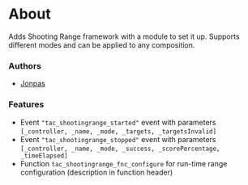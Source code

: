 # About

Adds Shooting Range framework with a module to set it up. Supports different modes and can be applied to any composition.

### Authors

- [Jonpas](https://github.com/jonpas)

### Features

- Event `"tac_shootingrange_started"` event with parameters `[_controller, _name, _mode, _targets, _targetsInvalid]`
- Event `"tac_shootingrange_stopped"` event with parameters `[_controller, _name, _mode, _success, _scorePercentage, _timeElapsed]`
- Function `tac_shootingrange_fnc_configure` for run-time range configuration (description in function header)
